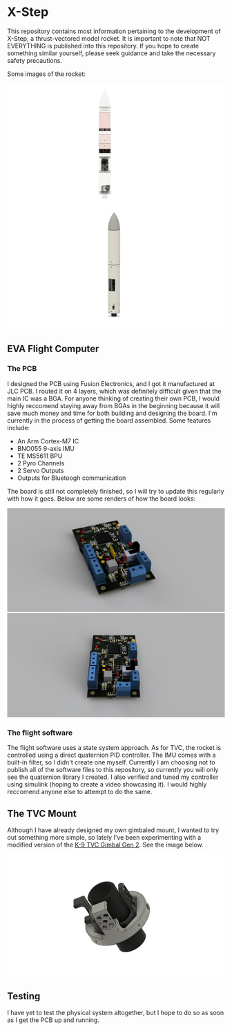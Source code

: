 # X-Step

This repository contains most information pertaining to the development of X-Step, a thrust-vectored model rocket. It is important to note that NOT EVERYTHING is published into this repository. If you hope to create something similar yourself, please seek guidance and take the necessary safety precautions.

Some images of the rocket:

![Rocket Image 1](/Images/Rocket/RocketIm1.png)
![Rocket Image 2](/Images/Rocket/RocketIm3.png)

## EVA Flight Computer

### The PCB

I designed the PCB using Fusion Electronics, and I got it manufactured at JLC PCB. I routed it on 4 layers, which was definitely difficult given that the main IC was a BGA. For anyone thinking of creating their own PCB, I would highly reccomend staying away from BGAs in  the beginning because it will save much money and time for both building and designing the board. I'm currently in the process of getting the board assembled. Some features include:

- An Arm Cortex-M7 IC
- BNO055 9-axis IMU
- TE MS5611 BPU
- 2 Pyro Channels
- 2 Servo Outputs
- Outputs for Bluetoogh communication

The board is still not completely finished, so I will try to update this regularly with how it goes. Below are some renders of how the board looks:

![PCB Image 1](/Images/Avionics/AvPCBR1.png)
![PCB Image 2](/Images/Avionics/AvPCBR2.png)

### The flight software

The flight software uses a state system approach. As for TVC, the rocket is controlled using a direct quaternion PID controller. The IMU comes with a built-in filter, so I didn't create one myself. Currently I am choosing not to publish all of the software files to this repository, so currently you will only see the quaternion library I created. I also verified and tuned my controller using simulink (hoping to create a video showcasing it). I would highly reccomend anyone else to attempt to do the same.

## The TVC Mount

Although I have already designed my own gimbaled mount, I wanted to try out something more simple, so lately I've been experimenting with a modified version of the [K-9 TVC Gimbal Gen 2](https://www.thingiverse.com/thing:4593287). See the image below.

![Gimbal Image 1](/Images/Gimbal/Gimbal1.png)

## Testing

I have yet to test the physical system altogether, but I hope to do so as soon as I get the PCB up and running.
